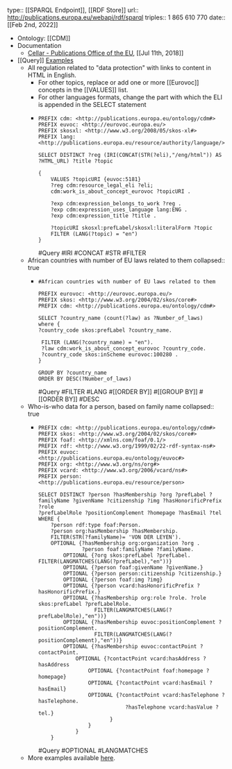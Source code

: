 type:: [[SPARQL Endpoint]], [[RDF Store]]
url:: http://publications.europa.eu/webapi/rdf/sparql
triples:: 1 865 610 770
date:: [[Feb 2nd, 2022]]

- Ontology: [[CDM]]
- Documentation
	- [Cellar - Publications Office of the EU](https://op.europa.eu/en/publication-detail/-/publication/50ecce27-857e-11e8-ac6a-01aa75ed71a1/language-en/format-PDF/source-250197260), [[Jul 11th, 2018]]
- [[Query]] [Examples]([[Example]])
	- All regulation related to "data protection" with links to content in HTML in English.
		- For other topics, replace or add one or more [[Eurovoc]] concepts in the [[VALUES]] list.
		- For other languages formats, change the part with which the ELI is appended in the SELECT statement
		- ```sparql
		  PREFIX cdm: <http://publications.europa.eu/ontology/cdm#>
		  PREFIX euvoc: <http://eurovoc.europa.eu/>
		  PREFIX skosxl: <http://www.w3.org/2008/05/skos-xl#>
		  PREFIX lang:<http://publications.europa.eu/resource/authority/language/>
		  
		  SELECT DISTINCT ?reg (IRI(CONCAT(STR(?eli),"/eng/html")) AS ?HTML_URL) ?title ?topic
		  
		  {
		      VALUES ?topicURI {euvoc:5181}
		      ?reg cdm:resource_legal_eli ?eli;
		      cdm:work_is_about_concept_eurovoc ?topicURI .
		      
		      ?exp cdm:expression_belongs_to_work ?reg .
		      ?exp cdm:expression_uses_language lang:ENG . 
		      ?exp cdm:expression_title ?title .
		  
		      ?topicURI skosxl:prefLabel/skosxl:literalForm ?topic
		      FILTER (LANG(?topic) = "en")
		  }
		  
		  ```
		  #Query #IRI #CONCAT #STR #FILTER
	- African countries with number of EU laws related to them
	  collapsed:: true
		- ```sparql
		  #African countries with number of EU laws related to them
		  
		  PREFIX eurovoc: <http://eurovoc.europa.eu/>
		  PREFIX skos: <http://www.w3.org/2004/02/skos/core#>
		  PREFIX cdm: <http://publications.europa.eu/ontology/cdm#>
		  
		  SELECT ?country_name (count(?law) as ?Number_of_laws) 
		  where {
		  ?country_code skos:prefLabel ?country_name.
		    
		   FILTER (LANG(?country_name) = "en").
		   ?law cdm:work_is_about_concept_eurovoc ?country_code.
		   ?country_code skos:inScheme eurovoc:100280 .
		  }
		  
		  GROUP BY ?country_name
		  ORDER BY DESC(?Number_of_laws)
		  
		  ```
		  #Query #FILTER #LANG #[[ORDER BY]] #[[GROUP BY]] #[[ORDER BY]] #DESC
	- Who-is-who data for a person, based on family name
	  collapsed:: true
		- ```sparql
		  PREFIX cdm: <http://publications.europa.eu/ontology/cdm#> 
		  PREFIX skos: <http://www.w3.org/2004/02/skos/core#> 
		  PREFIX foaf: <http://xmlns.com/foaf/0.1/> 
		  PREFIX rdf: <http://www.w3.org/1999/02/22-rdf-syntax-ns#> 
		  PREFIX euvoc: <http://publications.europa.eu/ontology/euvoc#> 
		  PREFIX org: <http://www.w3.org/ns/org#> 
		  PREFIX vcard: <http://www.w3.org/2006/vcard/ns#>
		  PREFIX person: <http://publications.europa.eu/resource/person>
		  
		  SELECT DISTINCT ?person ?hasMembership ?org ?prefLabel ?familyName ?givenName ?citizenship ?img ?hasHonorificPrefix ?role
		  ?prefLabelRole ?positionComplement ?homepage ?hasEmail ?tel
		  WHERE {
		      ?person rdf:type foaf:Person.
		      ?person org:hasMembership ?hasMembership.
		      FILTER(STR(?familyName)= 'VON DER LEYEN').
		      OPTIONAL {?hasMembership org:organization ?org .
		                ?person foaf:familyName ?familyName. 
		          OPTIONAL {?org skos:prefLabel ?prefLabel. FILTER(LANGMATCHES(LANG(?prefLabel),"en"))}
		          OPTIONAL {?person foaf:givenName ?givenName.}
		          OPTIONAL {?person person:citizenship ?citizenship.}
		          OPTIONAL {?person foaf:img ?img}
		          OPTIONAL {?person vcard:hasHonorificPrefix ?hasHonorificPrefix.}
		          OPTIONAL {?hasMembership org:role ?role. ?role skos:prefLabel ?prefLabelRole. 
		                    FILTER(LANGMATCHES(LANG(?prefLabelRole),"en"))}
		          OPTIONAL {?hasMembership euvoc:positionComplement ?positionComplement. 
		                    FILTER(LANGMATCHES(LANG(?positionComplement),"en"))}
		          OPTIONAL {?hasMembership euvoc:contactPoint ?contactPoint.
		              OPTIONAL {?contactPoint vcard:hasAddress ?hasAddress 
		                  OPTIONAL {?contactPoint foaf:homepage ?homepage}
		                  OPTIONAL {?contactPoint vcard:hasEmail ?hasEmail} 
		                  OPTIONAL {?contactPoint vcard:hasTelephone ?hasTelephone.
		                              ?hasTelephone vcard:hasValue ?tel.}
		                         }
		                  } 
		              } 
		      }
		  ```
		  #Query #OPTIONAL #LANGMATCHES
	- More examples available [here](https://docs.google.com/presentation/d/1oGZjnkFemOuiitf5xAi7VeDxK8_3rm1O/edit#slide=id.p1).